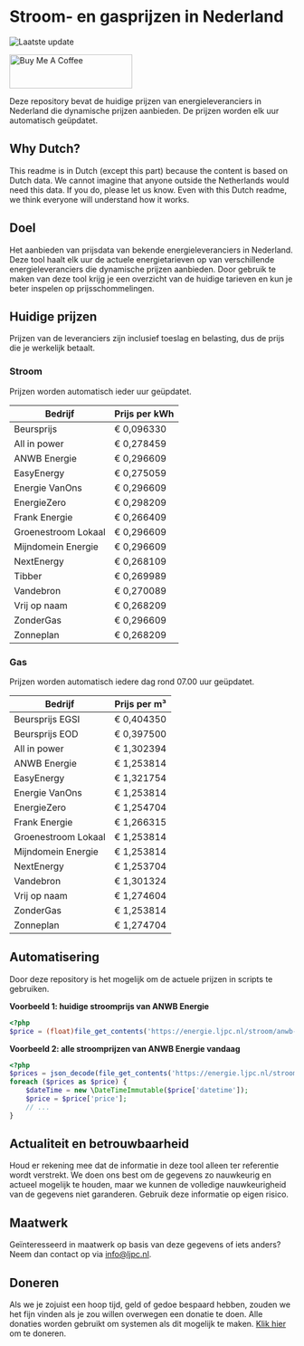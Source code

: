 # Stroom- en gasprijzen in Nederland

![Laatste update](https://img.shields.io/badge/laatste%20update-2024--10--31%2011%3A00%20CET-brightgreen)

<a href="https://www.buymeacoffee.com/Lars-" target="_blank"><img src="https://cdn.buymeacoffee.com/buttons/v2/default-orange.png" alt="Buy Me A Coffee" height="60" style="height: 60px !important;width: 217px !important;" ></a>

Deze repository bevat de huidige prijzen van energieleveranciers in Nederland die dynamische prijzen aanbieden. De prijzen worden elk uur automatisch geüpdatet.

## Why Dutch?

This readme is in Dutch (except this part) because the content is based on Dutch data. We cannot imagine that anyone outside the Netherlands would need this data. If you do, please let us know. Even with this Dutch readme, we think
everyone will understand how it works.

## Doel

Het aanbieden van prijsdata van bekende energieleveranciers in Nederland. Deze tool haalt elk uur de actuele energietarieven op van verschillende energieleveranciers die dynamische prijzen aanbieden. Door gebruik te maken van deze tool
krijg je een overzicht van de huidige tarieven en kun je beter inspelen op prijsschommelingen.

## Huidige prijzen

Prijzen van de leveranciers zijn inclusief toeslag en belasting, dus de prijs die je werkelijk betaalt.

### Stroom

Prijzen worden automatisch ieder uur geüpdatet.

 Bedrijf | Prijs per kWh 
---------|---------------
Beursprijs | € 0,096330
All in power | € 0,278459
ANWB Energie | € 0,296609
EasyEnergy | € 0,275059
Energie VanOns | € 0,296609
EnergieZero | € 0,298209
Frank Energie | € 0,266409
Groenestroom Lokaal | € 0,296609
Mijndomein Energie | € 0,296609
NextEnergy | € 0,268109
Tibber | € 0,269989
Vandebron | € 0,270089
Vrij op naam | € 0,268209
ZonderGas | € 0,296609
Zonneplan | € 0,268209


### Gas

Prijzen worden automatisch iedere dag rond 07.00 uur geüpdatet.

 Bedrijf | Prijs per m³ 
---------|--------------
Beursprijs EGSI | € 0,404350
Beursprijs EOD | € 0,397500
All in power | € 1,302394
ANWB Energie | € 1,253814
EasyEnergy | € 1,321754
Energie VanOns | € 1,253814
EnergieZero | € 1,254704
Frank Energie | € 1,266315
Groenestroom Lokaal | € 1,253814
Mijndomein Energie | € 1,253814
NextEnergy | € 1,253704
Vandebron | € 1,301324
Vrij op naam | € 1,274604
ZonderGas | € 1,253814
Zonneplan | € 1,274704


## Automatisering

Door deze repository is het mogelijk om de actuele prijzen in scripts te gebruiken.

**Voorbeeld 1: huidige stroomprijs van ANWB Energie**

```php
<?php
$price = (float)file_get_contents('https://energie.ljpc.nl/stroom/anwb-energie-nu.txt');

```

**Voorbeeld 2: alle stroomprijzen van ANWB Energie vandaag**

```php
<?php
$prices = json_decode(file_get_contents('https://energie.ljpc.nl/stroom/all-in-power-vandaag.json'),true);
foreach ($prices as $price) {
    $dateTime = new \DateTimeImmutable($price['datetime']);
    $price = $price['price'];
    // ...
}
```

## Actualiteit en betrouwbaarheid

Houd er rekening mee dat de informatie in deze tool alleen ter referentie wordt verstrekt. We doen ons best om de gegevens zo nauwkeurig en actueel mogelijk te houden, maar we kunnen de volledige nauwkeurigheid van de gegevens niet
garanderen. Gebruik deze informatie op eigen risico.

## Maatwerk

Geïnteresseerd in maatwerk op basis van deze gegevens of iets anders? Neem dan contact op
via [info@ljpc.nl](mailto:info@ljpc.nl?subject=Energie%20prijzen).

## Doneren

Als we je zojuist een hoop tijd, geld of gedoe bespaard hebben, zouden we het fijn vinden als je zou willen overwegen een
donatie te doen. Alle donaties worden gebruikt om systemen als dit mogelijk te
maken. [Klik hier](https://www.buymeacoffee.com/Lars-) om te doneren.
